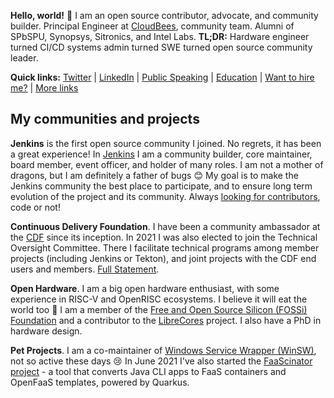 **Hello, world!** 👋
I am an open source contributor, advocate, and community builder.
Principal Engineer at [CloudBees](http://cloudbees.com/),
community team.
Alumni of SPbSPU, Synopsys, Sitronics, and Intel Labs.
**TL;DR:** Hardware engineer turned CI/CD systems admin turned SWE turned open source community leader.

**Quick links:**
[Twitter](https://twitter.com/oleg_nenashev) |
[LinkedIn](https://www.linkedin.com/in/onenashev/) |
[Public Speaking](./speaking) |
[Education](./education) |
[Want to hire me?](./job) |
[More links](https://linktr.ee/onenashev)

## My communities and projects

**Jenkins** is the first open source community I joined.
No regrets, it has been a great experience!
In [Jenkins](http://jenkins.io/) I am a community builder, core maintainer, board member, event officer, and holder of many roles. 
I am not a mother of dragons, but I am definitely a father of bugs 😊
My goal is to make the Jenkins community the best place to participate,
and to ensure long term evolution of the project and its community.
Always [looking for contributors](https://www.jenkins.io/participate), code or not!

**Continuous Delivery Foundation**. 
I have been a community ambassador at the [CDF](https://cd.foundation/) since its inception.
In 2021 I was also elected to join the Technical Oversight Committee.
There I facilitate technical programs among member projects (including Jenkins or Tekton),
and joint projects with the CDF end users and members.
[Full Statement](https://www.linkedin.com/feed/update/urn:li:activity:6804399697592123392/).

**Open Hardware**.
I am a big open hardware enthusiast,
with some experience in RISC-V and OpenRISC ecosystems.
I believe it will eat the world too 🚀
I am a member of the [Free and Open Source Silicon (FOSSi) Foundation](https://www.fossi-foundation.org/)
and a contributor to the [LibreCores](https://www.librecores.org/) project.
I also have a PhD in hardware design.

**Pet Projects**.
I am a co-maintainer of [Windows Service Wrapper (WinSW)](https://github.com/winsw/winsw), not so active these days 😢
In June 2021 I've also started the [FaaScinator project](https://github.com/oleg-nenashev/FaaScinator) - 
a tool that converts Java CLI apps to FaaS containers and OpenFaaS templates, powered by Quarkus.
